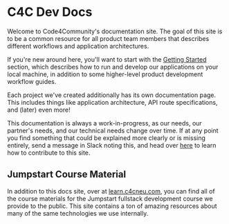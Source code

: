 # C4C Dev Docs

Welcome to Code4Community's documentation site. The goal of this site is to be a common resource for all product team members that describes different workflows and application architectures. 

If you're new around here, you'll want to start with the [Getting Started](./getting-started/index.md) section, which describes how to run and develop our applications on your local machine, in addition to some higher-level product development workflow guides. 

Each project we've created additionally has its own documentation page. This includes things like application architecture, API route specifications, and (later) even more! 

This documentation is always a work-in-progress, as our needs, our partner's needs, and our technical needs change over time. If at any point you find something that could be explained more clearly or is missing entirely, send a message in Slack noting this, and head over [here](./getting-started/mkdocs-starter.md) to learn how to contribute to this site. 

## Jumpstart Course Material

In addition to this docs site, over at [learn.c4cneu.com](https://learn.c4cneu.com), you can find all of the course materials for the Jumpstart fullstack development course we provide to the public. This site contains a ton of amazing resources about many of the same technologies we use internally. 
